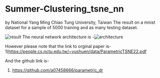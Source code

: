 # Summer-Clustering_tsne_nn
by National Yang Ming Chiao Tung University, Taiwan
The result on a mnist dataset for a sample of 5000 training and as many testing dataset.

![result](https://github.com/ananty1/Summer-Clustering_tsne_nn/assets/105732693/1a7f76e3-5c85-47f9-8a39-b7fec575c817)
The neural network architecture is -![architecture](https://github.com/ananty1/Summer-Clustering_tsne_nn/assets/105732693/cfc3a02f-abb3-4330-b32d-3cf12e3344eb)


However please note that the link to orginal paper is-
1)https://people.cs.nctu.edu.tw/~yushuen/data/ParametricTSNE22.pdf

And the github link is-
1) https://github.com/a07458666/parametric_dr  
